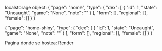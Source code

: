 localstorage object:
{
    "page": "home",
    "type": {
        "dex": [
            {
                "id": 1,
                "state": "Uncaught",
                "game": "None",
                "note": ""
            }
        ],
        "form": [],
        "regional": [],
        "female": []
    }
}

{
    "page": "home-shiny",
    "type": {
        "dex": [
            {
                "id": 1,
                "state": "Uncaught",
                "game": "None",
                "note": ""
            }
        ],
        "form": [],
        "regional": [],
        "female": []
    }
}


Pagina donde se hostea: Render